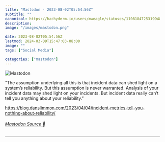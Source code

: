 ```yaml
---
title: "Mastodon - 2023-08-02T05:54:56Z"
subtitle: ""
canonical: https://hachyderm.io/users/mweagle/statuses/110818472531994847
description:
image: "/images/mastodon.png"

date: 2023-08-02T05:54:56Z
lastmod: 2024-03-09T15:47:03-08:00
image: ""
tags: ["Social Media"]

categories: ["mastodon"]
---
```

![Mastodon](/images/mastodon.png)

<p>“The assumption underlying all this is that incident data can shed light on a system’s reliability. But this assumption is never warranted. Analysis of your incident data may shed light on your incidents. But incident data really can’t tell you anything about your reliability.”</p><p><a href="https://blog.danslimmon.com/2023/04/04/incident-metrics-tell-you-nothing-about-reliability/" target="_blank" rel="nofollow noopener noreferrer" translate="no"><span class="invisible">https://</span><span class="ellipsis">blog.danslimmon.com/2023/04/04</span><span class="invisible">/incident-metrics-tell-you-nothing-about-reliability/</span></a></p>


###### [Mastodon Source 🐘](https://hachyderm.io/@mweagle/110818472531994847)

___
